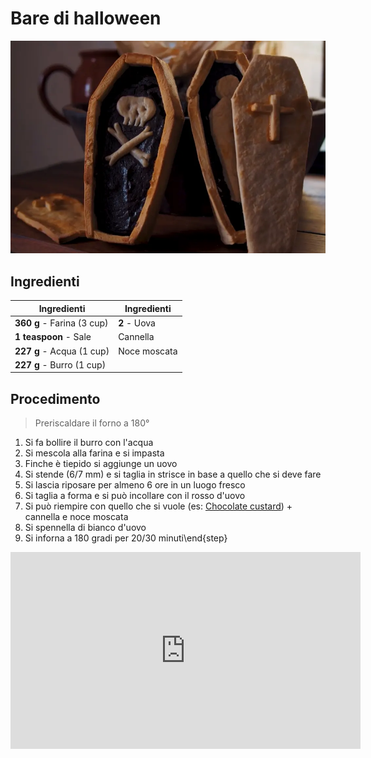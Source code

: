 # Bare di halloween

![](img/bare-di-halloween.webp)

## Ingredienti

| Ingredienti                  | Ingredienti             |
| ---------------------------- | ----------------------- |
| **360 g** - Farina (3 cup) | **2** - Uova |
| **1 teaspoon** - Sale | Cannella |
| **227 g** - Acqua (1 cup) | Noce moscata |
| **227 g** - Burro (1 cup) | |

## Procedimento

> Preriscaldare il forno a 180°

1. Si fa bollire il burro con l'acqua
1. Si mescola alla farina e si impasta
1. Finche è tiepido si aggiunge un uovo
1. Si stende (6/7 mm) e si taglia in strisce in base a quello che si deve fare
1. Si lascia riposare per almeno 6 ore in un luogo fresco
1. Si taglia a forma e si può incollare con il rosso d'uovo
1. Si può riempire con quello che si vuole (es: [Chocolate custard](Chocolate-custard-per-torte.md)) + cannella e noce moscata
1. Si spennella di bianco d'uovo
1. Si inforna a 180 gradi per 20/30 minuti\end{step}

<iframe width="560" height="315" src="https://www.youtube.com/embed/biDi70wZw98?si=VoRWZvYiYKeJtuOt" title="YouTube video player" frameborder="0" allow="accelerometer; autoplay; clipboard-write; encrypted-media; gyroscope; picture-in-picture; web-share" referrerpolicy="strict-origin-when-cross-origin" allowfullscreen></iframe>